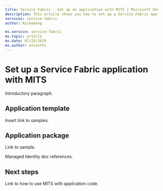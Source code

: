 ```yaml
---
title: Service Fabric - Set up an application with MITS | Microsoft Docs
description: This article shows you how to set up a Service Fabric application with Managed Identity
services: service-fabric
author: Nickomang

ms.service: service-fabric
ms.topic: article
ms.date: 07/25/2019
ms.author: atsenthi
---
```


# Set up a Service Fabric application with MITS

Introductory paragraph.

## Application template

Insert link to samples.

## Application package

Link to sample.

Managed Identity doc references.

## Next steps

Link to how to use MITS with application code.